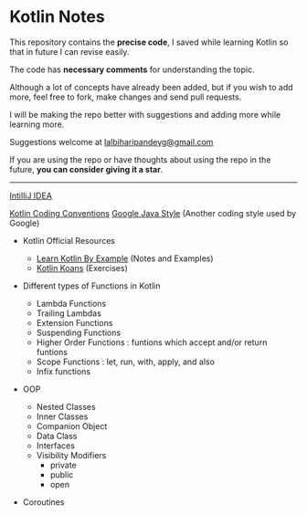 # Kotlin Notes
This repository contains the **precise code**, I saved while learning Kotlin so that in future I can revise easily.

The code has **necessary comments** for understanding the topic.

Although a lot of concepts have already been added, but if you wish to add more, feel free to fork, make changes and send pull requests.

I will be making the repo better with suggestions and adding more while learning more.

Suggestions welcome at lalbiharipandeyg@gmail.com

If you are using the repo or have thoughts about using the repo in the future, **you can consider giving it a star**.
<hr>

[IntilliJ IDEA](https://www.jetbrains.com/idea/download/#section=windows)

[Kotlin Coding Conventions](https://kotlinlang.org/docs/coding-conventions.html)
[Google Java Style](https://github.com/google/google-java-format) (Another coding style used by Google)

- Kotlin Official Resources
    * [Learn Kotlin By Example](https://play.kotlinlang.org/byExample/overview) (Notes and Examples)
    * [Kotlin Koans](https://play.kotlinlang.org/byExample/overview) (Exercises)

- Different types of Functions in Kotlin
    * Lambda Functions
    * Trailing Lambdas
    * Extension Functions
    * Suspending Functions
    * Higher Order Functions : funtions which accept and/or return funtions
    * Scope Functions : let, run, with, apply, and also
    * Infix functions
- OOP
    * Nested Classes
    * Inner Classes
    * Companion Object
    * Data Class
    * Interfaces
    * Visibility Modifiers
        - private
        - public
        - open
- Coroutines
